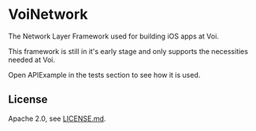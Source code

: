 # VoiNetwork

The Network Layer Framework used for building iOS apps at Voi.

This framework is still in it's early stage and only supports the necessities needed at Voi.

Open APIExample in the tests section to see how it is used.

## License

Apache 2.0, see [LICENSE.md](LICENSE.md).